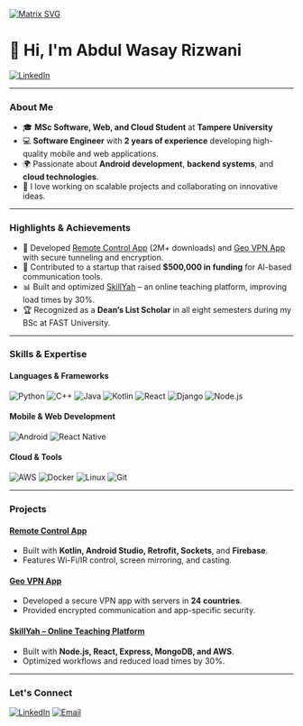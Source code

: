 [![Matrix SVG](https://raw.githubusercontent.com/rodrigograca31/rodrigograca31/master/matrix.svg)](https://www.youtube.com/watch?v=SDkAGkd4NLc) 


# 👋 Hi, I'm Abdul Wasay Rizwani

[![LinkedIn](https://img.shields.io/badge/Connect%20on%20LinkedIn-blue?style=for-the-badge&logo=linkedin)](https://www.linkedin.com/in/wasay-rizwani-b0088b1b3/)

---

### About Me

- 🎓 **MSc Software, Web, and Cloud Student** at **Tampere University**
- 💻 **Software Engineer** with **2 years of experience** developing high-quality mobile and web applications.
- 🌍 Passionate about **Android development**, **backend systems**, and **cloud technologies**.
- 🔭 I love working on scalable projects and collaborating on innovative ideas.

---

### Highlights & Achievements

- 🌟 Developed [Remote Control App](https://play.google.com/store/apps/details?id=com.universal.tv.remote.media) (2M+ downloads) and [Geo VPN App](https://play.google.com/store/apps/details?id=com.fast.secure.proxyvpn.unlimitedproxy.security) with secure tunneling and encryption.
- 🚀 Contributed to a startup that raised **$500,000 in funding** for AI-based communication tools.
- 📊 Built and optimized [SkillYah](https://skillyah.com/) – an online teaching platform, improving load times by 30%.
- 🏆 Recognized as a **Dean’s List Scholar** in all eight semesters during my BSc at FAST University.

---

### Skills & Expertise

#### Languages & Frameworks
![Python](https://img.shields.io/badge/Python-3776AB?style=for-the-badge&logo=python&logoColor=white)
![C++](https://img.shields.io/badge/C++-00599C?style=for-the-badge&logo=cplusplus&logoColor=white)
![Java](https://img.shields.io/badge/Java-007396?style=for-the-badge&logo=java&logoColor=white)
![Kotlin](https://img.shields.io/badge/Kotlin-0095D5?style=for-the-badge&logo=kotlin&logoColor=white)
![React](https://img.shields.io/badge/React-61DAFB?style=for-the-badge&logo=react&logoColor=white)
![Django](https://img.shields.io/badge/Django-092E20?style=for-the-badge&logo=django&logoColor=white)
![Node.js](https://img.shields.io/badge/Node.js-339933?style=for-the-badge&logo=node.js&logoColor=white)

#### Mobile & Web Development
![Android](https://img.shields.io/badge/Android-3DDC84?style=for-the-badge&logo=android&logoColor=white)
![React Native](https://img.shields.io/badge/React_Native-61DAFB?style=for-the-badge&logo=react&logoColor=white)


#### Cloud & Tools
![AWS](https://img.shields.io/badge/AWS-FF9900?style=for-the-badge&logo=amazon-aws&logoColor=white)
![Docker](https://img.shields.io/badge/Docker-2496ED?style=for-the-badge&logo=docker&logoColor=white)
![Linux](https://img.shields.io/badge/Linux-FCC624?style=for-the-badge&logo=linux&logoColor=black)
![Git](https://img.shields.io/badge/Git-F05032?style=for-the-badge&logo=git&logoColor=white)

---

### Projects

#### [Remote Control App](https://play.google.com/store/apps/details?id=com.universal.tv.remote.media)
- Built with **Kotlin, Android Studio, Retrofit, Sockets**, and **Firebase**.
- Features Wi-Fi/IR control, screen mirroring, and casting.

#### [Geo VPN App](https://play.google.com/store/apps/details?id=com.fast.secure.proxyvpn.unlimitedproxy.security)
- Developed a secure VPN app with servers in **24 countries**.
- Provided encrypted communication and app-specific security.

#### [SkillYah – Online Teaching Platform](https://skillyah.com/)
- Built with **Node.js, React, Express, MongoDB, and AWS**.
- Optimized workflows and reduced load times by 30%.

---

### Let's Connect

[![LinkedIn](https://img.shields.io/badge/LinkedIn-blue?style=for-the-badge&logo=linkedin)](https://www.linkedin.com/in/wasay-rizwani-b0088b1b3/)
[![Email](https://img.shields.io/badge/Email-D14836?style=for-the-badge&logo=gmail&logoColor=white)](mailto:wasayrizwani@gmail.com)
